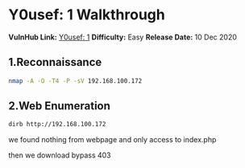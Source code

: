 

# Y0usef: 1 Walkthrough 

**VulnHub Link:** [Y0usef: 1](https://www.vulnhub.com/entry/y0usef-1,624/)
**Difficulty:** Easy
**Release Date:** 10 Dec 2020


## 1.Reconnaissance
```bash
nmap -A -O -T4 -P -sV 192.168.100.172
```

## 2.Web Enumeration
```bash
dirb http://192.168.100.172
```

we found nothing from webpage and only access to index.php

then we download bypass 403 
```bash

```

